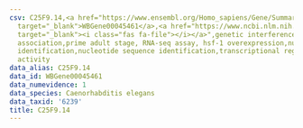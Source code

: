 ```yaml
---
csv: C25F9.14,<a href="https://www.ensembl.org/Homo_sapiens/Gene/Summary?db=core;g=WBGene00045461"
  target="_blank">WBGene00045461</a>,<a href="https://www.ncbi.nlm.nih.gov/pubmed/30894454"
  target="_blank"><i class="fas fa-file"></i></a>",genetic interference,functional
  association,prime adult stage, RNA-seq assay, hsf-1 overexpression,nucleotide sequence
  identification,nucleotide sequence identification,transcriptional regulation,up-regulates
  activity
data_alias: C25F9.14
data_id: WBGene00045461
data_numevidence: 1
data_species: Caenorhabditis elegans
data_taxid: '6239'
title: C25F9.14
---
```

